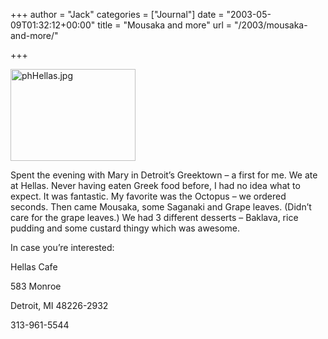 +++
author = "Jack"
categories = ["Journal"]
date = "2003-05-09T01:32:12+00:00"
title = "Mousaka and more"
url = "/2003/mousaka-and-more/"

+++

<div>
  <img src="https://www.jackbaty.com/blog/archives/images/phHellas.jpg" alt="phHellas.jpg" width="200" height="147" border="0" />
</div>

Spent the evening with Mary in Detroit’s Greektown – a first for me. We ate at Hellas. Never having eaten Greek food before, I had no idea what to expect. It was fantastic. My favorite was the Octopus – we ordered seconds. Then came Mousaka, some Saganaki and Grape leaves. (Didn’t care for the grape leaves.) We had 3 different desserts – Baklava, rice pudding and some custard thingy which was awesome.

In case you’re interested:

Hellas Cafe
  
583 Monroe
  
Detroit, MI 48226-2932
  
313-961-5544